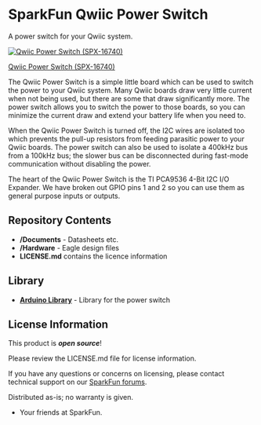 # SparkFun Qwiic Power Switch

A power switch for your Qwiic system.

[![Qwiic Power Switch (SPX-16740)](https://cdn.sparkfun.com//assets/parts/1/5/6/2/8/16740-Power_Switch-01.jpg)](https://www.sparkfun.com/products/16740)

[Qwiic Power Switch (SPX-16740)](https://www.sparkfun.com/products/16740)

The Qwiic Power Switch is a simple little board which can be used to switch the power to your Qwiic
system. Many Qwiic boards draw very little current when not being used, but there are some that draw
significantly more. The power switch allows you to switch the power to those boards, so you can minimize the
current draw and extend your battery life when you need to.

When the Qwiic Power Switch is turned off, the I2C wires are isolated too which prevents the pull-up
resistors from feeding parasitic power to your Qwiic boards. The power switch can also be used to
isolate a 400kHz bus from a 100kHz bus; the slower bus can be disconnected during fast-mode communication
without disabling the power.

The heart of the Qwiic Power Switch is the TI PCA9536 4-Bit I2C I/O Expander. We have broken out GPIO pins
1 and 2 so you can use them as general purpose inputs or outputs.

## Repository Contents

- **/Documents** - Datasheets etc.
- **/Hardware** - Eagle design files
- **LICENSE.md** contains the licence information

## Library

- **[Arduino Library](https://github.com/sparkfun/SparkFun_Qwiic_Power_Switch_Arduino_Library)** - Library for the power switch

## License Information

This product is _**open source**_!

Please review the LICENSE.md file for license information.

If you have any questions or concerns on licensing, please contact technical support on our [SparkFun forums](https://forum.sparkfun.com/viewforum.php?f=123).

Distributed as-is; no warranty is given.

- Your friends at SparkFun.
